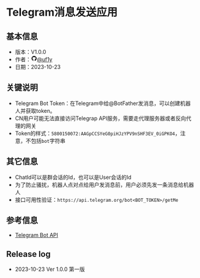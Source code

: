 # Telegram消息发送应用
## 基本信息
- 版本：V1.0.0
- 作者：![](github.png)[@uf1y](https://github.com/uf1y)
- 日期：2023-10-23

## 关键说明

- Telegram Bot Token：在Telegram中给@BotFather发消息，可以创建机器人并获取token。
- CN用户可能无法直接访问Telegrap API服务，需要走代理服务器或者反向代理的网关
- Token的样式：`5800150072:AAGpCCSYeG0piHJzYPV9nSHF3EV_0iGPKO4`，注意，不包括`bot`字符串

## 其它信息

- ChatId可以是群会话的Id，也可以是User会话的Id
- 为了防止骚扰，机器人点对点给用户发消息前，用户必须先发一条消息给机器人
- 接口可用性验证：`https://api.telegram.org/bot<BOT_TOKEN>/getMe`

## 参考信息
- [Telegram Bot API](https://core.telegram.org/bots/api)

## Release log
- 2023-10-23 Ver 1.0.0 第一版